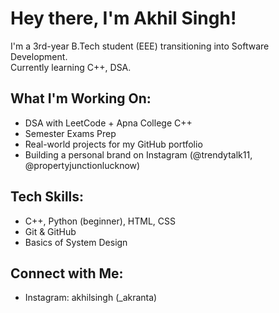 # Hey there, I'm Akhil Singh!

I'm a 3rd-year B.Tech student (EEE) transitioning into Software Development.  
Currently learning C++, DSA.

## What I'm Working On:
- DSA with LeetCode + Apna College C++
- Semester Exams Prep 
- Real-world projects for my GitHub portfolio
- Building a personal brand on Instagram (@trendytalk11, @propertyjunctionlucknow)

## Tech Skills:
- C++, Python (beginner), HTML, CSS
- Git & GitHub
- Basics of System Design

## Connect with Me:
- Instagram: akhilsingh (_akranta)
<!---
theakhilsingh/theakhilsingh is a ✨ special ✨ repository because its `README.md` (this file) appears on your GitHub profile.
You can click the Preview link to take a look at your changes.
--->
